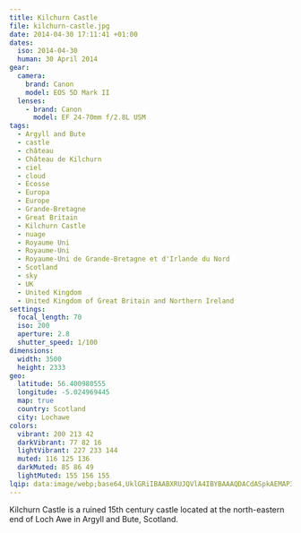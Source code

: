 ```yaml
---
title: Kilchurn Castle
file: kilchurn-castle.jpg
date: 2014-04-30 17:11:41 +01:00
dates:
  iso: 2014-04-30
  human: 30 April 2014
gear:
  camera:
    brand: Canon
    model: EOS 5D Mark II
  lenses:
    - brand: Canon
      model: EF 24-70mm f/2.8L USM
tags:
  - Argyll and Bute
  - castle
  - château
  - Château de Kilchurn
  - ciel
  - cloud
  - Écosse
  - Europa
  - Europe
  - Grande-Bretagne
  - Great Britain
  - Kilchurn Castle
  - nuage
  - Royaume Uni
  - Royaume-Uni
  - Royaume-Uni de Grande-Bretagne et d'Irlande du Nord
  - Scotland
  - sky
  - UK
  - United Kingdom
  - United Kingdom of Great Britain and Northern Ireland
settings:
  focal_length: 70
  iso: 200
  aperture: 2.8
  shutter_speed: 1/100
dimensions:
  width: 3500
  height: 2333
geo:
  latitude: 56.400980555
  longitude: -5.024969445
  map: true
  country: Scotland
  city: Lochawe
colors:
  vibrant: 200 213 42
  darkVibrant: 77 82 16
  lightVibrant: 227 233 144
  muted: 116 125 136
  darkMuted: 85 86 49
  lightMuted: 155 156 155
lqip: data:image/webp;base64,UklGRiIBAABXRUJQVlA4IBYBAAAQDACdASpkAEMAP3Gkw1o0v7A1r5S84/AuCWcA0Jcagav8FJ2BlBj0MrvSuxjrbRqs+YCQqg7nLQNhIMLhNEEO6LIVtnQBv3oOhrCdcdPZV19R/HUb8RnY037SCpTSisRbuX60hJd3IgAA/ujQQ6ku+BQxFEIGWJAtmXZFnxreu4Pcts+9SFRt4O2xDf0OMjtvuNi1hc5rZmJSi8eHDwnk3m1EumYLctmVk5WhXnoTKHWiVs7dP6ofoF4uro0uJICh6ZBMyWxYsX0GoFGwpdjPX56aYVLzpHcS7ubHY6zIlRiRYhctHutxUbQK+I0x3fiEhiVY9mSjL/0QqqtJJGhCoaLxOlgZqC5/hbg4qiha4q30HYAAAA==
---
```


Kilchurn Castle is a ruined 15th century castle located at the north-eastern end of Loch Awe in Argyll and Bute, Scotland.
